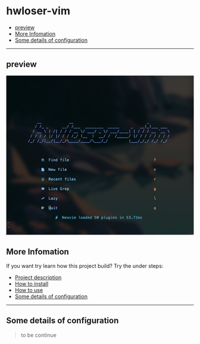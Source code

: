 # hwloser-vim

* [preview](#preview)
* [More Infomation](#more-infomation)
* [Some details of configuration](#some-details-of-configuration)

---

## preview

![](./asssets/dashboard.png)

## More Infomation

If you want try learn how this project build? Try the under steps:

- [Project description](./description.md)
- [How to install](./howtoinstall.md)
- [How to use](./howtoconfigure.md)
- [Some details of configuration]()

---

## Some details of configuration

> to be continue
